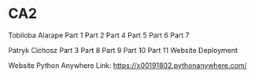 # CA2

Tobiloba Alarape
Part 1
Part 2
Part 4
Part 5
Part 6
Part 7

Patryk Cichosz
Part 3
Part 8
Part 9
Part 10
Part 11
Website Deployment

Website Python Anywhere Link: https://x00191802.pythonanywhere.com/

